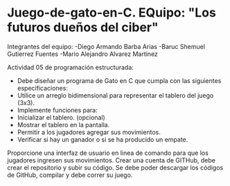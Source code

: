 # Juego-de-gato-en-C. EQuipo: "Los futuros dueños del ciber"
Integrantes del equipo:
-Diego Armando Barba Arias
-Baruc Shemuel Gutierrez Fuentes
-Mario Alejandro Alvarez Martinez

Actividad 05 de programación estructurada: 

- Debe diseñar un programa de Gato en C que cumpla con las siguientes especificaciones:
- Utilice un arreglo bidimensional para representar el tablero del juego (3x3).
- Implemente funciones para:
- Inicializar el tablero. (opcional)
- Mostrar el tablero en la pantalla.
- Permitir a los jugadores agregar sus movimientos.
- Verificar si hay un ganador o si se ha producido un empate.

Proporcione una interfaz de usuario en linea de comando para que los jugadores ingresen sus movimientos. Crear una cuenta de GITHub, debe crear el 
repositorio y subir su código. Se debe poder descargar los códigos de GitHub, compilar y debe correr su juego.
